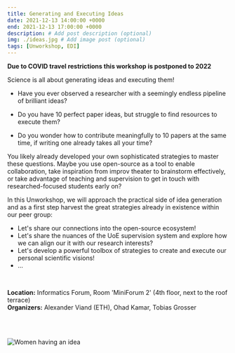 ```yaml
---
title: Generating and Executing Ideas
date: 2021-12-13 14:00:00 +0000
end: 2021-12-13 17:00:00 +0000
description: # Add post description (optional)
img: ./ideas.jpg # Add image post (optional)
tags: [Unworkshop, EDI]
---
```


**Due to COVID travel restrictions this workshop is postponed to 2022**

Science is all about generating ideas and executing them!

- Have you ever observed a researcher with a seemingly endless pipeline of
  brilliant ideas? 

- Do you have 10 perfect paper ideas, but struggle to find resources to
  execute them?

- Do you wonder how to contribute meaningfully to 10 papers at the same time,
  if writing one already takes all your time?


You likely already developed your own sophisticated strategies to master these
questions. Maybe you use open-source as a tool to enable collaboration, take
inspiration from improv theater to brainstorm effectively, or take advantage of
teaching and supervision to get in touch with researched-focused
students early on?

In this Unworkshop, we will approach the practical side of idea generation and
as a first step harvest the great strategies already in existence within our
peer group:

- Let's share our connections into the open-source ecosystem!
- Let's share the nuances of the UoE supervision system and explore how we can align
our it with our research interests?
- Let's develop a powerful toolbox of strategies to create and execute our
  personal scientific visions!
- ...

<br />

**Location:** Informatics Forum, Room 'MiniForum 2' (4th floor, next to the roof terrace)  
**Organizers:** Alexander Viand (ETH),  Ohad Kamar, Tobias Grosser

<br />

<br />

![Women having an idea](./ideas-woman.jpg)
